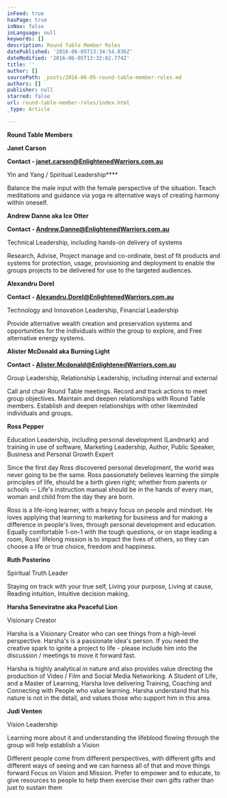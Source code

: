 ```yaml
---
inFeed: true
hasPage: true
inNav: false
inLanguage: null
keywords: []
description: Round Table Member Roles
datePublished: '2016-06-05T13:34:54.836Z'
dateModified: '2016-06-05T13:32:02.774Z'
title: ''
author: []
sourcePath: _posts/2016-06-05-round-table-member-roles.md
authors: []
publisher: null
starred: false
url: round-table-member-roles/index.html
_type: Article

---
```

**Round Table Members**

**Janet Carson**

**Contact - [janet.carson@EnlightenedWarriors.com.au][0]**

Yin and Yang / Spiritual Leadership****

Balance the male input with the female perspective of the situation. Teach meditations and guidance via yoga re alternative ways of creating harmony within oneself.

**Andrew Danne aka Ice Otter**

**Contact - [Andrew.Danne@EnlightenedWarriors.com.au][1]**

Technical Leadership, including hands-on delivery of systems

Research, Advise, Project manage and co-ordinate, best of fit products and systems for protection, usage, provisioning and deployment to enable the groups projects to be delivered for use to the targeted audiences.

**Alexandru Dorel**

**Contact - [Alexandru.Dorel@EnlightenedWarriors.com.au][2]**

Technology and Innovation Leadership, Financial Leadership

Provide alternative wealth creation and preservation systems and opportunities for the individuals within the group to explore, and Free alternative energy systems.

**Alister McDonald aka Burning Light**

**Contact - Alister.Mcdonald@EnlightenedWarriors.com.au**

Group Leadership, Relationship Leadership, including internal and external

Call and chair Round Table meetings. Record and track actions to meet group objectives. Maintain and deepen relationships with Round Table members. Establish and deepen relationships with other likeminded individuals and groups.

**Ross Pepper**

Education Leadership, including personal development (Landmark) and training in use of software, Marketing Leadership, Author, Public Speaker, Business and Personal Growth Expert

Since the first day Ross discovered personal development, the world was never going to be the same. Ross passionately believes learning the simple principles of life, should be a birth given right; whether from parents or schools -- Life's instruction manual should be in the hands of every man, woman and child from the day they are born.

Ross is a life-long learner, with a heavy focus on people and mindset. He loves applying that learning to marketing for business and for making a difference in people's lives, through personal development and education. Equally comfortable 1-on-1 with the tough questions, or on stage leading a room, Ross' lifelong mission is to impact the lives of others, so they can choose a life or true choice, freedom and happiness.

**Ruth Posterino**

Spiritual Truth Leader

Staying on track with your true self, Living your purpose, Living at cause, Reading intuition, Intuitive decision making.

**Harsha Seneviratne aka Peaceful Lion**

Visionary Creator

Harsha is a Visionary Creator who can see things from a high-level perspective. Harsha's is a passionate idea's person. If you need the creative spark to ignite a project to life - please include him into the discussion / meetings to move it forward fast.

Harsha is highly analytical in nature and also provides value directing the production of Video / Film and Social Media Networking. A Student of Life, and a Master of Learning, Harsha love delivering Training, Coaching and Connecting with People who value learning. Harsha understand that his nature is not in the detail, and values those who support him in this area.

**Judi Venten**

Vision Leadership

Learning more about it and understanding the lifeblood flowing through the group will help establish a Vision

Different people come from different perspectives, with different gifts and different ways of seeing and we can harness all of that and move things forward Focus on Vision and Mission. Prefer to empower and to educate, to give resources to people to help them exercise their own gifts rather than just to sustain them

[0]: mailto://janet.carson@enlightenedwarriors.com.au
[1]: andrew.danne@enlightenedwarriors.com.au
[2]: null